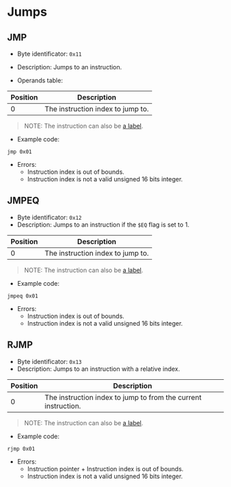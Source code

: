 # Jumps

## JMP

- Byte identificator: `0x11`
- Description: Jumps to an instruction.

- Operands table:

| Position |            Description            |
|----------|-----------------------------------|
|    0     | The instruction index to jump to. |

> NOTE: The instruction can also be [a label](./intro.md#labels).

- Example code:

```text
jmp 0x01
```

- Errors:
  - Instruction index is out of bounds.
  - Instruction index is not a valid unsigned 16 bits integer.

## JMPEQ

- Byte identificator: `0x12`
- Description: Jumps to an instruction if the `$EQ` flag is set to 1.

| Position |            Description            |
|----------|-----------------------------------|
|    0     | The instruction index to jump to. |

> NOTE: The instruction can also be [a label](./intro.md#labels).

- Example code:

```text
jmpeq 0x01
```

- Errors:
  - Instruction index is out of bounds.
  - Instruction index is not a valid unsigned 16 bits integer.

## RJMP

- Byte identificator: `0x13`
- Description: Jumps to an instruction with a relative index.

| Position |                          Description                           |
|----------|----------------------------------------------------------------|
|    0     | The instruction index to jump to from the current instruction. |

> NOTE: The instruction can also be [a label](./intro.md#labels).

- Example code:

```text
rjmp 0x01
```

- Errors:
  - Instruction pointer + Instruction index is out of bounds.
  - Instruction index is not a valid unsigned 16 bits integer.

